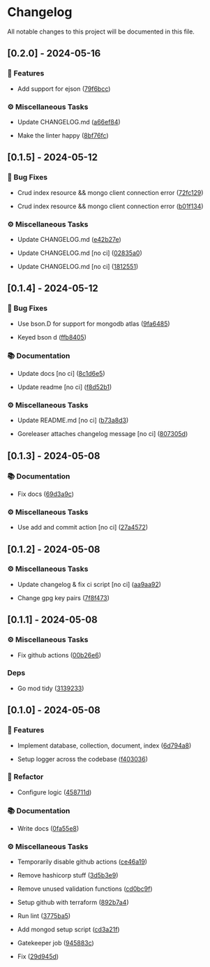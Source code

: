 # Changelog

All notable changes to this project will be documented in this file.

## [0.2.0] - 2024-05-16

### 🚀 Features

- Add support for ejson ([79f6bcc](https://github.com/01Joseph-Hwang10/terraform-provider-mongodb/commit/79f6bcc105b3508cc0a6d94f175a39ea1b0ae5af))


### ⚙️ Miscellaneous Tasks

- Update CHANGELOG.md ([a66ef84](https://github.com/01Joseph-Hwang10/terraform-provider-mongodb/commit/a66ef84c490549e445f4d057debe0467fd219057))

- Make the linter happy ([8bf76fc](https://github.com/01Joseph-Hwang10/terraform-provider-mongodb/commit/8bf76fce327b601ebc4618d2e643adee42e97701))


## [0.1.5] - 2024-05-12

### 🐛 Bug Fixes

- Crud index resource && mongo client connection error ([72fc129](https://github.com/01Joseph-Hwang10/terraform-provider-mongodb/commit/72fc1297751feb1eca7c996b31f61b9ed62490b4))

- Crud index resource && mongo client connection error ([b01f134](https://github.com/01Joseph-Hwang10/terraform-provider-mongodb/commit/b01f134762807de7564a4e9afd213958a46f2990))


### ⚙️ Miscellaneous Tasks

- Update CHANGELOG.md ([e42b27e](https://github.com/01Joseph-Hwang10/terraform-provider-mongodb/commit/e42b27e58c05dab38ab40879a6d0e943e9589418))

- Update CHANGELOG.md [no ci] ([02835a0](https://github.com/01Joseph-Hwang10/terraform-provider-mongodb/commit/02835a04fea7fb43223ac465f06d4ab45780849d))

- Update CHANGELOG.md [no ci] ([1812551](https://github.com/01Joseph-Hwang10/terraform-provider-mongodb/commit/1812551af461363688deca0989721b87557e41a4))


## [0.1.4] - 2024-05-12

### 🐛 Bug Fixes

- Use bson.D for support for mongodb atlas ([9fa6485](https://github.com/01Joseph-Hwang10/terraform-provider-mongodb/commit/9fa6485cb27cf709132f293117324a4b1084530d))

- Keyed bson d ([ffb8405](https://github.com/01Joseph-Hwang10/terraform-provider-mongodb/commit/ffb8405e5c89bd7a8b2dc564bf894f2cbaf76eaf))


### 📚 Documentation

- Update docs [no ci] ([8c1d6e5](https://github.com/01Joseph-Hwang10/terraform-provider-mongodb/commit/8c1d6e5c958615e6c1ccb19cb63a779fa0184fad))

- Update readme [no ci] ([f8d52b1](https://github.com/01Joseph-Hwang10/terraform-provider-mongodb/commit/f8d52b131cbee4321aadef4c6bd8d6567f30937d))


### ⚙️ Miscellaneous Tasks

- Update README.md [no ci] ([b73a8d3](https://github.com/01Joseph-Hwang10/terraform-provider-mongodb/commit/b73a8d3423860cefac83352024fe85f031381ac8))

- Goreleaser attaches changelog message [no ci] ([807305d](https://github.com/01Joseph-Hwang10/terraform-provider-mongodb/commit/807305db27e6b41a036390591e0ac8a011837d72))


## [0.1.3] - 2024-05-08

### 📚 Documentation

- Fix docs ([69d3a9c](https://github.com/01Joseph-Hwang10/terraform-provider-mongodb/commit/69d3a9c58476958487b135911286ab1779a90cf8))


### ⚙️ Miscellaneous Tasks

- Use add and commit action [no ci] ([27a4572](https://github.com/01Joseph-Hwang10/terraform-provider-mongodb/commit/27a45724af8cb25279db087ac4e794934cb63794))


## [0.1.2] - 2024-05-08

### ⚙️ Miscellaneous Tasks

- Update changelog & fix ci script [no ci] ([aa9aa92](https://github.com/01Joseph-Hwang10/terraform-provider-mongodb/commit/aa9aa92ae0090cdadfb5c5585d62c32f8a4dacaa))

- Change gpg key pairs ([7f8f473](https://github.com/01Joseph-Hwang10/terraform-provider-mongodb/commit/7f8f473edaf15b0eed73f0767ff87f03aeb12781))


## [0.1.1] - 2024-05-08

### ⚙️ Miscellaneous Tasks

- Fix github actions ([00b26e6](https://github.com/01Joseph-Hwang10/terraform-provider-mongodb/commit/00b26e6f920287bd7557e4cd2e416d5f446e76af))


### Deps

- Go mod tidy ([3139233](https://github.com/01Joseph-Hwang10/terraform-provider-mongodb/commit/3139233da522926d04baf7dd5cbe0abd3fb672a6))


## [0.1.0] - 2024-05-08

### 🚀 Features

- Implement database, collection, document, index ([6d794a8](https://github.com/01Joseph-Hwang10/terraform-provider-mongodb/commit/6d794a8dfd6c479738af042462b4c205eb24746b))

- Setup logger across the codebase ([f403036](https://github.com/01Joseph-Hwang10/terraform-provider-mongodb/commit/f403036e795b557222c4ce30a2bc1f2ce7fc610f))


### 🚜 Refactor

- Configure logic ([458711d](https://github.com/01Joseph-Hwang10/terraform-provider-mongodb/commit/458711de8a5dad66087c2c8645c70b31b5964a2b))


### 📚 Documentation

- Write docs ([0fa55e8](https://github.com/01Joseph-Hwang10/terraform-provider-mongodb/commit/0fa55e811a19e8c249b6526dbd0923def53d5fd6))


### ⚙️ Miscellaneous Tasks

- Temporarily disable github actions ([ce46a19](https://github.com/01Joseph-Hwang10/terraform-provider-mongodb/commit/ce46a192ed1011639c6a7ea8e13668102ecf9fbd))

- Remove hashicorp stuff ([3d5b3e9](https://github.com/01Joseph-Hwang10/terraform-provider-mongodb/commit/3d5b3e9285f263a8c4645a053ac6a7f3eaeec005))

- Remove unused validation functions ([cd0bc9f](https://github.com/01Joseph-Hwang10/terraform-provider-mongodb/commit/cd0bc9fcf2669380e639c3ffaab9cd11484d0968))

- Setup github with terraform ([892b7a4](https://github.com/01Joseph-Hwang10/terraform-provider-mongodb/commit/892b7a44c33741ae9f84672dbf4f3731aa29f844))

- Run lint ([3775ba5](https://github.com/01Joseph-Hwang10/terraform-provider-mongodb/commit/3775ba5bdc827cceb4a0de8cbc7028d3fcc42ea7))

- Add mongod setup script ([cd3a21f](https://github.com/01Joseph-Hwang10/terraform-provider-mongodb/commit/cd3a21fb5a7259236f499fbd152b4154929c33b6))

- Gatekeeper job ([945883c](https://github.com/01Joseph-Hwang10/terraform-provider-mongodb/commit/945883cb7e540b9536fe7338ddcf390e01874083))

- Fix ([29d945d](https://github.com/01Joseph-Hwang10/terraform-provider-mongodb/commit/29d945dfc2da932692a5a6053b661906efd4b3cb))


<!-- generated by git-cliff -->
